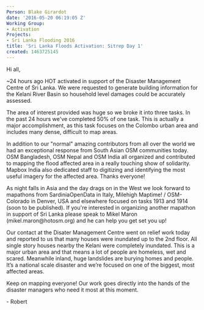 ```yaml
---
Person: Blake Girardot
date: '2016-05-20 06:19:05 Z'
Working Group:
- Activation
Projects:
- Sri Lanka Flooding 2016
title: 'Sri Lanka Floods Activation: Sitrep Day 1'
created: 1463725145
---
```

<p>Hi all,</p><p>~24 hours ago HOT activated in support of the Disaster Management Centre of Sri Lanka. We were requested to generate building information for the Kelani River Basin so household level damages could be accurately assessed.&nbsp;</p><p>The area of interest provided was huge so we broke it into three tasks. In the past 24 hours we've completed 50% of one task. This is actually a major accomplishment, as this task focuses on the Colombo urban area and includes many dense, difficult to map areas.</p><p>In addition to our "normal" amazing contributors from all over the world we had an exceptional response from South Asian OSM communities today. OSM Bangladesh, OSM Nepal and OSM India all organized and contributed to mapping the flood affected area in a really touching show of solidarity. Mapbox India also dedicated staff to digitizing and identifying the most useful imagery for the affected area. Thanks everyone!</p><p>As night falls in Asia and the day drags on in the West we look forward to mapathons from SardiniaOpenData in Italy, Milehigh Maptime! / OSM-Colorado in Denver, USA and elsewhere focused on tasks 1913 and 1914 (soon to be published). If you're interested in organizing another mapathon in support of Sri Lanka please speak to Mikel Maron (mikel.maron@hotosm.org) and he can help you get set you up!</p><p>Our contact at the Disater Management Centre went on relief work today and reported to us that many houses were inundated up to the 2nd floor. All single story houses nearby the Kelani were completely inundated. This is a major urban area and that means a lot of people are homeless, wet and scared. Meanwhile inland, huge landslides are burying homes and people. It’s a national scale disaster and we’re focused on one of the biggest, most affected areas.</p><p>Keep on mapping everyone! Our work goes directly into the hands of the disaster managers who need it most at this moment.</p><p>- Robert</p>
